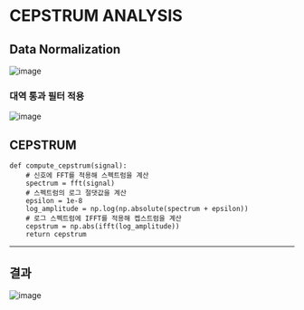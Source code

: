 # CEPSTRUM ANALYSIS

## Data Normalization
![image](https://github.com/user-attachments/assets/aab5de2d-5903-499a-ad3c-228d65d93d14)
### 대역 통과 필터 적용
![image](https://github.com/user-attachments/assets/b4364824-3805-42d4-9cb8-938a2bb90d1e)


## CEPSTRUM


```
def compute_cepstrum(signal):
    # 신호에 FFT를 적용해 스펙트럼을 계산
    spectrum = fft(signal)
    # 스펙트럼의 로그 절댓값을 계산
    epsilon = 1e-8
    log_amplitude = np.log(np.absolute(spectrum + epsilon))
    # 로그 스펙트럼에 IFFT를 적용해 켑스트럼을 계산
    cepstrum = np.abs(ifft(log_amplitude))
    return cepstrum
```
---

## 결과
![image](https://github.com/user-attachments/assets/ea66b518-22d6-44d2-a4ca-f3cd0d2559ee)

